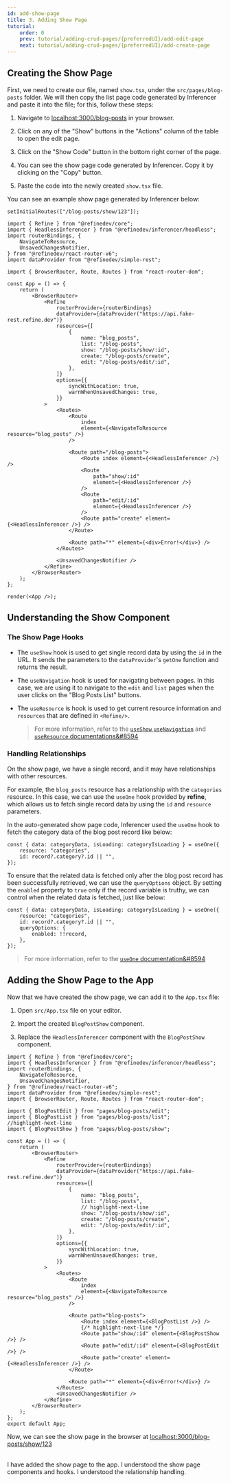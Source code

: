 ```yaml
---
id: add-show-page
title: 3. Adding Show Page
tutorial:
    order: 0
    prev: tutorial/adding-crud-pages/{preferredUI}/add-edit-page
    next: tutorial/adding-crud-pages/{preferredUI}/add-create-page
---
```


## Creating the Show Page

First, we need to create our file, named `show.tsx`, under the `src/pages/blog-posts` folder. We will then copy the list page code generated by Inferencer and paste it into the file; for this, follow these steps:

1. Navigate to <a href="http://localhost:3000/blog-posts" rel="noopener noreferrer nofollow">localhost:3000/blog-posts</a> in your browser.

2. Click on any of the "Show" buttons in the "Actions" column of the table to open the edit page.

3. Click on the "Show Code" button in the bottom right corner of the page.

4. You can see the show page code generated by Inferencer. Copy it by clicking on the "Copy" button.

5. Paste the code into the newly created `show.tsx` file.

You can see an example show page generated by Inferencer below:

```tsx live previewOnly previewHeight=600px url=http://localhost:3000/blog-posts/show/123
setInitialRoutes(["/blog-posts/show/123"]);

import { Refine } from "@refinedev/core";
import { HeadlessInferencer } from "@refinedev/inferencer/headless";
import routerBindings, {
    NavigateToResource,
    UnsavedChangesNotifier,
} from "@refinedev/react-router-v6";
import dataProvider from "@refinedev/simple-rest";

import { BrowserRouter, Route, Routes } from "react-router-dom";

const App = () => {
    return (
        <BrowserRouter>
            <Refine
                routerProvider={routerBindings}
                dataProvider={dataProvider("https://api.fake-rest.refine.dev")}
                resources={[
                    {
                        name: "blog_posts",
                        list: "/blog-posts",
                        show: "/blog-posts/show/:id",
                        create: "/blog-posts/create",
                        edit: "/blog-posts/edit/:id",
                    },
                ]}
                options={{
                    syncWithLocation: true,
                    warnWhenUnsavedChanges: true,
                }}
            >
                <Routes>
                    <Route
                        index
                        element={<NavigateToResource resource="blog_posts" />}
                    />

                    <Route path="/blog-posts">
                        <Route index element={<HeadlessInferencer />} />
                        <Route
                            path="show/:id"
                            element={<HeadlessInferencer />}
                        />
                        <Route
                            path="edit/:id"
                            element={<HeadlessInferencer />}
                        />
                        <Route path="create" element={<HeadlessInferencer />} />
                    </Route>

                    <Route path="*" element={<div>Error!</div>} />
                </Routes>

                <UnsavedChangesNotifier />
            </Refine>
        </BrowserRouter>
    );
};

render(<App />);
```

## Understanding the Show Component

### The Show Page Hooks

-   The `useShow` hook is used to get single record data by using the `id` in the URL. It sends the parameters to the `dataProvider`'s `getOne` function and returns the result.

-   The `useNavigation` hook is used for navigating between pages. In this case, we are using it to navigate to the `edit` and `list` pages when the user clicks on the "Blog Posts List" buttons.

-   The `useResource` is hook is used to get current resource information and `resources` that are defined in `<Refine/>`.

    > For more information, refer to the [`useShow`](/docs/api-reference/core/hooks/show/useShow/),[`useNavigation`](/docs/api-reference/core/hooks/navigation/useNavigation/) and [`useResource` documentations&#8594](/docs/api-reference/core/hooks/resource/useResource/)

### Handling Relationships

On the show page, we have a single record, and it may have relationships with other resources.

For example, the `blog_posts` resource has a relationship with the `categories` resource. In this case, we can use the `useOne` hook provided by **refine**, which allows us to fetch single record data by using the `id` and `resource` parameters.

In the auto-generated show page code, Inferencer used the `useOne` hook to fetch the category data of the blog post record like below:

```tsx
const { data: categoryData, isLoading: categoryIsLoading } = useOne({
    resource: "categories",
    id: record?.category?.id || "",
});
```

To ensure that the related data is fetched only after the blog post record has been successfully retrieved, we can use the `queryOptions` object. By setting the `enabled` property to `true` only if the record variable is truthy, we can control when the related data is fetched, just like below:

```tsx
const { data: categoryData, isLoading: categoryIsLoading } = useOne({
    resource: "categories",
    id: record?.category?.id || "",
    queryOptions: {
        enabled: !!record,
    },
});
```

> For more information, refer to the [`useOne` documentation&#8594](/docs/api-reference/core/hooks/data/useOne/)

## Adding the Show Page to the App

Now that we have created the show page, we can add it to the `App.tsx` file:

1. Open `src/App.tsx` file on your editor.

2. Import the created `BlogPostShow` component.

3. Replace the `HeadlessInferencer` component with the `BlogPostShow` component.

```tsx title="src/App.tsx"
import { Refine } from "@refinedev/core";
import { HeadlessInferencer } from "@refinedev/inferencer/headless";
import routerBindings, {
    NavigateToResource,
    UnsavedChangesNotifier,
} from "@refinedev/react-router-v6";
import dataProvider from "@refinedev/simple-rest";
import { BrowserRouter, Route, Routes } from "react-router-dom";

import { BlogPostEdit } from "pages/blog-posts/edit";
import { BlogPostList } from "pages/blog-posts/list";
//highlight-next-line
import { BlogPostShow } from "pages/blog-posts/show";

const App = () => {
    return (
        <BrowserRouter>
            <Refine
                routerProvider={routerBindings}
                dataProvider={dataProvider("https://api.fake-rest.refine.dev")}
                resources={[
                    {
                        name: "blog_posts",
                        list: "/blog-posts",
                        // highlight-next-line
                        show: "/blog-posts/show/:id",
                        create: "/blog-posts/create",
                        edit: "/blog-posts/edit/:id",
                    },
                ]}
                options={{
                    syncWithLocation: true,
                    warnWhenUnsavedChanges: true,
                }}
            >
                <Routes>
                    <Route
                        index
                        element={<NavigateToResource resource="blog_posts" />}
                    />

                    <Route path="blog-posts">
                        <Route index element={<BlogPostList />} />
                        {/* highlight-next-line */}
                        <Route path="show/:id" element={<BlogPostShow />} />
                        <Route path="edit/:id" element={<BlogPostEdit />} />
                        <Route path="create" element={<HeadlessInferencer />} />
                    </Route>

                    <Route path="*" element={<div>Error!</div>} />
                </Routes>
                <UnsavedChangesNotifier />
            </Refine>
        </BrowserRouter>
    );
};
export default App;
```

Now, we can see the show page in the browser at <a href="http://localhost:3000/blog-posts/show/123" rel="noopener noreferrer nofollow">localhost:3000/blog-posts/show/123</a>

<br/>

<Checklist>

<ChecklistItem id="add-show-page-headless">
I have added the show page to the app.
</ChecklistItem>
<ChecklistItem id="add-show-page-headless-2">
I understood the show page components and hooks.
</ChecklistItem>
<ChecklistItem id="add-show-page-headless-3">
I understood the relationship handling.
</ChecklistItem>

</Checklist>
